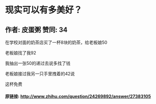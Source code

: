 # 现实可以有多美好？
## 作者: 皮蛋粥  赞同: 34
在学校对面的奶茶店买了一杯8块的奶茶，给老板娘50  
  
老板娘找了我92  
  
我抽出一张50的递过去说多找了钱  
  
老板娘接过我另一只手里拽着的42说  
  
这杯免费

#### 原链接: http://www.zhihu.com/question/24269892/answer/27383105